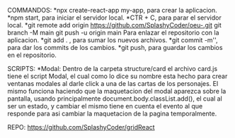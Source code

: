 COMMANDOS:
    *npx create-react-app my-app, para crear la aplicacion.
    *npm start, para iniciar el servidor local.
    *CTR + C, para parar el servidor local.
    *git remote add origin https://github.com/SplashyCoder/oeu-.git
     git branch -M main
     git push -u origin main
     Para enlazar el repositorio con la aplicacion.
    *git add . , para sumar los nuevos archivos.
    *git commit -m'', para dar los commits de los cambios.
    *git push, para guardar los cambios en el repositorio.

SCRIPTS:
    *Modal:
        Dentro de la carpeta  structure/card el archivo card.js tiene el script Modal, el cual como lo dice su nombre esta hecho para crear ventanas modales al darle click a una de las cartas de los personajes. El mismo funciona haciendo que la maquetacion del modal aparezca sobre la pantalla, usando principalmente  document.body.classList.add(), el cual al ser un estado, y cambiar el mismo tiene en cuenta el evento al que responde para asi cambiar la maquetacion de la pagina temporalmente.

REPO: https://github.com/SplashyCoder/gridReact